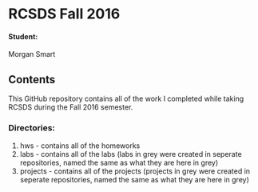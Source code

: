 # RCSDS Fall 2016

#### Student:

Morgan Smart

## Contents

This GitHub repository contains all of the work I completed while taking RCSDS during the Fall 2016 semester. 

### Directories:

1. hws - contains all of the homeworks
2. labs - contains all of the labs (labs in grey were created in seperate repositories, named the same as what they are here in grey)
3. projects - contains all of the projects (projects in grey were created in seperate repositories, named the same as what they are here in grey)


